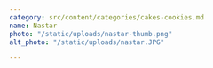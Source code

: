 ```yaml
---
category: src/content/categories/cakes-cookies.md
name: Nastar
photo: "/static/uploads/nastar-thumb.png"
alt_photo: "/static/uploads/nastar.JPG"

---
```

